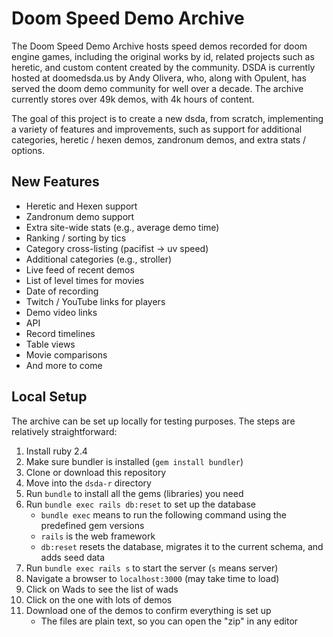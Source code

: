 # Doom Speed Demo Archive

The Doom Speed Demo Archive hosts speed demos recorded for doom engine games,
including the original works by id, related projects such as heretic, and custom
content created by the community.
DSDA is currently hosted at doomedsda.us by Andy Olivera, who, along with
Opulent, has served the doom demo community for well over a decade.
The archive currently stores over 49k demos, with 4k hours of content.

The goal of this project is to create a new dsda, from scratch, implementing
a variety of features and improvements, such as support for additional
categories, heretic / hexen demos, zandronum demos, and extra stats / options.

## New Features
- Heretic and Hexen support
- Zandronum demo support
- Extra site-wide stats (e.g., average demo time)
- Ranking / sorting by tics
- Category cross-listing (pacifist -> uv speed)
- Additional categories (e.g., stroller)
- Live feed of recent demos
- List of level times for movies
- Date of recording
- Twitch / YouTube links for players
- Demo video links
- API
- Record timelines
- Table views
- Movie comparisons
- And more to come

## Local Setup
The archive can be set up locally for testing purposes. The steps are relatively straightforward:

1) Install ruby 2.4
2) Make sure bundler is installed (`gem install bundler`)
3) Clone or download this repository
4) Move into the `dsda-r` directory
5) Run `bundle` to install all the gems (libraries) you need
6) Run `bundle exec rails db:reset` to set up the database
    - `bundle exec` means to run the following command using the predefined gem versions
    - `rails` is the web framework
    - `db:reset` resets the database, migrates it to the current schema, and adds seed data
7) Run `bundle exec rails s` to start the server (`s` means server)
8) Navigate a browser to `localhost:3000` (may take time to load)
9) Click on Wads to see the list of wads
10) Click on the one with lots of demos
11) Download one of the demos to confirm everything is set up
    - The files are plain text, so you can open the "zip" in any editor
